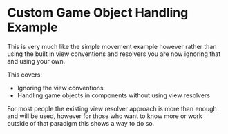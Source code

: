 # Custom Game Object Handling Example

This is very much like the simple movement example however rather than using the built in view conventions and resolvers you are now ignoring that and using your own.

This covers:
- Ignoring the view conventions
- Handling game objects in components without using view resolvers

For most people the existing view resolver approach is more than enough and will be used, however for those who want to know more or work outside of that paradigm this shows a way to do so.